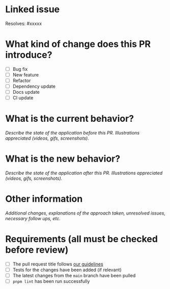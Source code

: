 # Linked issue

Resolves: #xxxxx

# What kind of change does this PR introduce?

- [ ] Bug fix
- [ ] New feature
- [ ] Refactor
- [ ] Dependency update
- [ ] Docs update
- [ ] CI update

# What is the current behavior?

_Describe the state of the application before this PR. Illustrations appreciated (videos, gifs, screenshots)._

# What is the new behavior?

_Describe the state of the application after this PR. Illustrations appreciated (videos, gifs, screenshots)._

# Other information

_Additional changes, explanations of the approach taken, unresolved issues, necessary follow ups, etc._

# Requirements (all must be checked before review)

- [ ] The pull request title follows [our guidelines](https://github.com/Aiven-Open/klaw/blob/main/CONTRIBUTING.md#guideline-commit-messages)
- [ ] Tests for the changes have been added (if relevant)
- [ ] The latest changes from the `main` branch have been pulled
- [ ] `pnpm lint` has been run successfully
